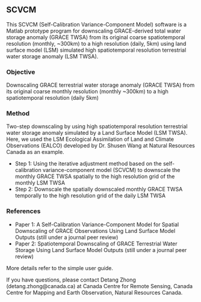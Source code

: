 <h2>SCVCM</h2>
<p>This SCVCM (Self-Calibration Variance-Component Model) software is a Matlab prototype program for downscaling GRACE-derived total water storage anomaly (GRACE TWSA) from its original coarse spatiotemporal resolution (monthly, ~300km) to a high resolution (daily, 5km) using land surface model (LSM) simulated high spatiotemporal resolution terrestrial water storage anomaly (LSM TWSA).</p>

<h3>Objective</h3> 
<p>Downscaling GRACE terrestrial water storage anomaly (GRACE TWSA) from its original coarse monthly resolution (monthly ~300km) to a high spatiotemporal resolution (daily 5km)</p>

<h3>Method</h3>
<p>Two-step downscaling by using high spatiotemporal resolution terrestrial water storage anomaly simulated by a Land Surface Model (LSM TWSA). Here, we used the LSM Ecological Assimilation of Land and Climate Observations (EALCO) developed by Dr. Shusen Wang at Natural Resources Canada as an example.</p>
<ul>
  <li>Step 1: Using the iterative adjustment method based on the self-calibration variance-component model (SCVCM) to downscale the monthly GRACE TWSA spatially to the high resolution grid of the monthly LSM TWSA
<li>Step 2: Downscale the spatially downscaled monthly GRACE TWSA temporally to the high resolution grid of the daily LSM TWSA
</ul>

<h3>References</h3>
<ul>
<li>Paper 1: A Self-Calibration Variance-Component Model for Spatial Downscaling of GRACE Observations Using Land Surface Model Outputs (still under a journal peer review) 
<li>Paper 2: Spatiotemporal Downscaling of GRACE Terrestrial Water Storage Using Land Surface Model Outputs (still under a journal peer review) 
</ul>
<p>More details refer to the simple user guide.</p>

<p>If you have questions, please contact Detang Zhong (detang.zhong@canada.ca) at Canada Centre for Remote Sensing, Canada Centre for Mapping and Earth Observation, Natural Resources Canada.</p>


